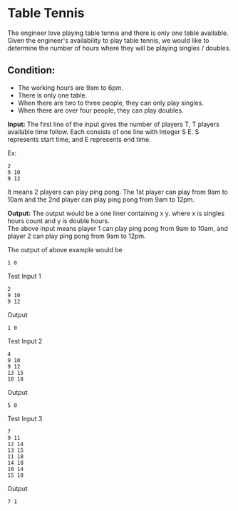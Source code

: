 # Table Tennis

The engineer love playing table tennis and there is only one table available. 										
Given the engineer's availability to play table tennis, we would like to determine the number of hours where they will be playing singles / doubles.																		
## Condition:											

* The working hours are 9am to 6pm.									
* There is only one table.										
* When there are two to three people, they can only play singles.					
* When there are  over four people, they can play doubles.																	

**Input:**
The first line of the input gives the number of players T, T players available time follow.	
Each consists of one line with Integer S E. S represents start time, and E represents end time.													

Ex:										
``` shell
2
9 10
9 12
```

It means 2 players can play ping pong. The 1st player can play from 9am  to 10am and the 2nd player can play ping pong from 9am to 12pm.

**Output:**
The output would be a one liner containing x y. where x is singles hours count and y is double hours.										
The above input means player 1 can play ping pong from 9am to 10am, and player 2 can play ping pong from 9am to 12pm.

The output of above example would be							

``` shell
1 0
```

Test Input 1
``` shell
2
9 10
9 12
```

Output	
``` shell
1 0
```

Test Input 2
``` shell
4
9 10
9 12
13 15
10 18
```

Output	
``` shell
5 0
```

Test Input 3
``` shell 
7
9 11
12 14
13 15
11 18
14 18
10 14
15 18
```

Output	
``` shell 
7 1
```